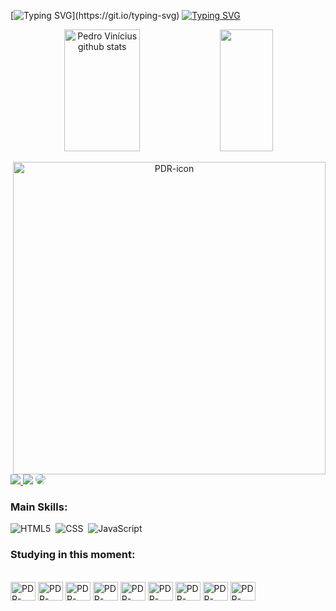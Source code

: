 
[![Typing SVG](https://readme-typing-svg.demolab.com?font=Exo+2&size=24&duration=4000&pause=1000&color=0000CD&random=true&width=320&lines=%E2%9E%9C+Welcome+to+my+profile!)](https://git.io/typing-svg)
[![Typing SVG](https://readme-typing-svg.herokuapp.com/?color=0000CD&size=35&center=true&vCenter=true&width=1000&lines=HELLO,+MY+NAME+is+Pedro+Vinícius;I'm+21+years+old;I+from+Brazil;I+Student+Systems+Development;Be+Welcome!+:%29)](https://git.io/typing-svg)


<div align="center">  
  <img width="49%" height="195px" src="https://github-readme-stats.vercel.app/api?username=madeinpdr&show_icons=true&count_private=true&hide_border=true&title_color=0000CD&icon_color=0000CD&text_color=0000CD&bg_color=0d1117" alt="Pedro Vinícius github stats" /> 
  <img width="41%" height="195px" src="https://github-readme-stats.vercel.app/api/top-langs/?username=madeinpdr&layout=compact&hide_border=true&title_color=0000CD&text_color=0000CD&bg_color=0d1117" />
</div>

<p align="center">
  <img align="right" width="500" alt="PDR-icon" src="https://media.discordapp.net/attachments/1242373727799218186/1279648323493429291/aiz_gif.gif?ex=66d534df&is=66d3e35f&hm=553de4a8ac83d53d0801ef49eaf4c8d34e21a1d9f174af76150ef6e87984fda4&=)" />
</p>

<div align="left">
  <a href="https://www.instagram.com/uepdrx/" target="_blank"><img src="https://img.shields.io/badge/-Instagram-%23E4405F?style=for-the-badge&logo=instagram&logoColor=white"</a>
  <a href = "mailto:cmp.1a.pedrolek721@gmail.com"> <img src="https://img.shields.io/badge/-Gmail-%23333?style=for-the-badge&logo=gmail&logoColor=white" target="_blank"></a>
  <a href="https://www.linkedin.com/in/pedro-vin%C3%ADcius-45269031a/" target="_blank"><img src="https://img.shields.io/badge/-LinkedIn-%230077B5?style=for-the-badge&logo=linkedin&logoColor=white" style="border-radius: 30px" target="_blank"></a> 
</div>

 ### Main Skills:
![HTML5](https://img.shields.io/badge/-HTML5-0D1117?style=for-the-badge&logo=HTML5&labelColor=0D1117)&nbsp;
![CSS](https://img.shields.io/badge/-CSS-0D1117?style=for-the-badge&logo=CSS3&logoColor=1572B6&labelColor=0D1117)&nbsp;
![JavaScript](https://img.shields.io/badge/-JavaScript-0D1117?style=for-the-badge&logo=javascript&labelColor=0D1117)&nbsp;

### Studying in this moment:
<div style="display: incline_block"><br>
  <img align="center" alt="PDR-php" height="30" width="40" src="https://cdn.jsdelivr.net/gh/devicons/devicon@latest/icons/c/c-original.svg" />
  <img align="center" alt="PDR-cplusplus" height="30" width="40" src="https://cdn.jsdelivr.net/gh/devicons/devicon@latest/icons/cplusplus/cplusplus-original.svg" />
	<img align="center" alt="PDR-csharp" height="30" width="40" src="https://cdn.jsdelivr.net/gh/devicons/devicon@latest/icons/csharp/csharp-original.svg" />
  <img align="center" alt="PDR-mysql" height="30" width="40" src="https://cdn.jsdelivr.net/gh/devicons/devicon@latest/icons/mysql/mysql-original.svg" />
  <img align="center" alt="PDR-php" height="30" width="40" src="https://cdn.jsdelivr.net/gh/devicons/devicon@latest/icons/php/php-original.svg" />
  <img align="center" alt="PDR-php" height="30" width="40" src="https://cdn.jsdelivr.net/gh/devicons/devicon@latest/icons/java/java-original.svg" />
  <img align="center" alt="PDR-aftereffects" height="30" width="40" src="https://cdn.jsdelivr.net/gh/devicons/devicon@latest/icons/aftereffects/aftereffects-original.svg" />
  <img align="center" alt="PDR-premiere" height="30" width="40" src="https://cdn.jsdelivr.net/gh/devicons/devicon@latest/icons/premierepro/premierepro-plain.svg" />
  <img align="center" alt="PDR-premiere" height="30" width="40" src="https://cdn.jsdelivr.net/gh/devicons/devicon@latest/icons/photoshop/photoshop-original.svg" />
</div>

            
          
